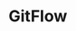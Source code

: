 
# GitFlow
<!-- 
//rebeca_marques
Modelo de fluxo de trabalho para versionamento de código que visa manter um processo organizado e padronizado entre as branches. 

Git - git flow na prática - YouTube
https://www.youtube.com/watch?v=wzxBR4pOTTs

<iframe width="560" height="315" src="https://www.youtube.com/embed/wzxBR4pOTTs" title="YouTube video player" frameborder="0" allow="accelerometer; autoplay; clipboard-write; encrypted-media; gyroscope; picture-in-picture; web-share" allowfullscreen></iframe>

Transcript:
(00:00) e fala pessoal beleza oi gente entramos na área de extras de versionamento e vamos hoje falar sobre o beach flor e flor basicamente é um fluxo de trabalho em que visa ditar regras de relacionamento entre brites entre merges que acontecem entre brancos padrões de nomenclatura ânimos ajuda bastante a manter um fluxo de trabalho organizado a
(00:30) bem padronizado e antes de nós falarmos sobre ele que é um fluxo bastante robusto acho que vale citar o bit heavy flow que é um fluxo bem simplificado que basicamente ele sugere que temos uma branch master é um toda vez que foram os trabalhar em alguma coisa eu queria uma sítio e terminei de desenvolver a fiat eu médico
(01:02) para master se eu tiver algum problema na minha master eu posso criar um bonde fixa e desenvolver a correção dela é basicamente é isso então eu só queria uma branch para proteger a minha master nessa de volta para ela e é isso é um é um fluxo bastante simplificado bom e que pessoalmente eu acho bastante
(01:26) válido para aplicações pequenas e como aplicação pequena eu quero dizer o desenvolvimento de uma linha de um peixe ou de um cms que vai envolver 12 desenvolvedores e não tem porque fazer um fluxo a complexo digamos assim então um fluxo simplificado como o bit of flow já resolverem o problema para aplicações um
(01:56) pouquinho maiores aí nós temos esse gente falou aí ele já não sugere um número de brancos bem maior e eu também tenho é uma extenção do bitflow que eu faço usar que ela me ajuda a fazer essas criações dessas brantz as os melhores o fluxo como um todo muitos muitas empresas muitos desenvolvedores acabam
(02:32) usando esse fluxo eu até tenho ele no ar numa visualização horizontal para te enxergar um pouquinho melhor muitas empresas acabam usando esse fluxo só a essência dele mas não utilizam o bitflow propriamente dito a extensão dele então só se inspiram nele então tá a gente vai desenvolver inspirado no hit flor e aí
(02:57) eu vou ter uma branch master eu vou ter a minha deve que vai ser vai ser original da master a partir dela eu vou eu vou gerar relizes da minha aplicação e e da deve eu vou desenvolver fixados eu vou me inspirar nesse conceito mas não vou seguir à risca então tem muitas empresas que fazem isso isso a resolve
(03:24) ou faço algo em parte em geral os seus problemas hoje eu vou mostrar para vocês como usar a extensão do bitflow e como ela nos ajuda a melhorar ainda mais esses padrões sabe o que vocês precisam ter em mente a o beautiful aquele sugere nessa master até que a gente vai rotulando então nasceu aqui nasceu aqui é a minha
(03:50) versão 1.0 depois quando for atualizado vai ser a 1.11.2 na próxima no próximo update perceber a master e assim por diante mas o fluxo é o seguinte eu tenho a master a minha mostra protegida ninguém mexe nela e eu de cara eu já passo para minha de vela e nela que eu vou desenvolver o meu fluxo e na verdade eu não vou meter
(04:19) muito a mão dentro dela a ideia é a cada fischer que algum deve for pegar para desenvolver ele não vai desenvolver direto na deve ele vai criar uma nova mente vai chamar de fitch ou alguma coisa oi e aí vai desenvolver a funcionalidade quando terminar ele vai enviar para deve então a deve vai receber todas as nossas
(04:47) as fitness e os desenvolvedores foram criando e conforme o acumulado de fitilhos recebidas na na nossa mente deve a for considerada que ali foi gerado o entregável aí então isso vai ser entregue para nossa ambiente de release na brene a aqui é o que a gente chama de do nosso ambiente de homologação então a nossa release ela
(05:19) representa o nosso ambiente de homologação ali é o ambiente que nós vamos entregar porque a testar ou para o cliente validar o e conforme a validação isso pode gerar alguns fix então esses comics que aparecem aqui eles não são filhos que estão sendo desenvolvidas aqui dentro eles representam um hotfix a fixo que eu
(05:47) tive que realizar dentro da frente the release ou documentação coisas desse tipo mas não funcionalidades a validade da nossa branch the release eu então entrego em supra master que a máscara vai representar o meio ambiente de produção então tem um ambiente de produção na master ambiente de homologação na release
(06:16) o ambiente de desenvolvimento na deve então a partir dela eu creio várias fichas a sítios conforme concluídas pelos desenvolvedores elas logo vão sendo mescladas na nossa deve tá então esse é o fluxo básico do beautiful tem uma documentação da classe a que é bem boa a referente a gente falou eu vou deixar na descrição aqui para vocês
(06:48) darem lá uma conferida mas o que vocês precisam bom e quem tá usando o mac e vai precisar instalar o edilon até não sei se já não tá vindo no mac tá a conforme vocês instalar um kit talvez sim se não vocês vão instalar através do brio aí e babadinho não tem muito ruim para quem tá usando o windows quando
(07:10) vocês instalam o vixe ele já já tá vendo convite flor então é só vocês utilizarem o utilitário eu vou mostrar para vocês como a gente cria esses fluxos eu vou manter aqui essa imagem porque ela vai nos ajudar a enxergar algumas coisas bom primeiramente eu deixei criado um um diretório chamado multiflon
(07:37) é nesse diretório bitflow ele não é um diretório pressionado ainda ele não tá sendo rastreado ou não não foi inicializada o repositório aqui ó a primeira coisa que eu faria ao natural seria dá um kitnet para inicializar o repositório e iria criar uma master aqui eu já vou usar o bitflow iniciar bitflow
(08:03) e nete eu já tô sinalizando para o beach que eu porque eu tô criando e eu vou eu vou trabalhar convite flor nas repositório e aí me pergunta assim ó qual é o nome da tua branch de produção e ele me sugere assim tudo é só entra eu vou aceitar como master e essa mesmo e qual é a tua o nome da brand the
(08:28) release e ele sugere develop eu vou aceitar e aí a essas duas brantz elas são as que vão se manter ao longo do projeto tá essas que vem como antes disso porte são as brites que vão ser automaticamente excluídas do meu repositório então quando eu conforme o acabar o trabalho com elas que eu mandar que eu disse aqui
(08:58) finalizou elas já vão automaticamente excluídas isso aqui já é um uma ação que o kit flor vai fazer é bastante comum nós vemos os repositórios poluídos com um monte de brent perdida que não precisava existir que já já foram encerrados o vídeo falou aqui já vai se encarregar de dar sumiço nelas oi e aí eles assim ó eu vou criar alguns
(09:26) prefixos para suas lentes tá qual é o prefixo que tu quer para tua branch the features ele já me sugere sítio barra tá isso é é padrão eu vou sentar vou and release vai ser release barra eu aceito hotfix também aceito suporte aceito a versão time prefixo eu quero adicionar algum prefixo de tag tipo ver eu não vou
(09:56) adicionar nada tá e aqui eu criei já observa em só que legal quando eu criei a quando finalizou eu já caí dentro da brand development o sindec english british vocês vão ver que eu tenho a deve e já tem a master eu tenho essas duas então essa e essa são as nossas duas fixas as outras elas são criadas e excluídas conforme utilizadas
(10:28) e conforme não utilizadas mais cara então ele criou a master e já criou a deve certo aqui não nos é relevante o tipo de projeto que vai tá rodando aqui tá nós digamos que na minha deve eu vou eu vou trabalhar numa funcionalidade agora ela acha que em outros exemplos eu usei uma calculadora então usar mesmo o
(11:00) mesmo conceito aqui porque é simples ah tá eu vou trabalhar não a funcionalidade de soma e eu não vou desenvolver isso dentro da deve observem aqui ó eu vou criar uma branch fitio e eu vou trabalhar dentro dela e aí eu vou dizer assim ó convite aí eu vou usar o gift flow free features it flow future never dies assim ó street
(11:27) inicia e agora vou dizer qual é o nome da amante e eu não preciso adicionar o prefixo o fiat uno barra e já é automático eu só vou dar um nome você lá ver se a senhora você quer abrangente que vai criar a funcionalidade de soma ah tá fica aparecendo o log aqui do que é que foi feito ó ó foi criado um
(11:51) ambiente feature some então o padrão fica por conta dele então não vou ter aquele problema de lá o cara esqueceu de botar o prefixo fiat uno ambiente ficou bagunçado mas agora já deixa assim mesmo não é só que ele vai colocar sempre então ele criou hoje a senhora tu já tá na band o fit adoção e agora faz o que tu tem que fazer e
(12:15) depois ó ele já me diz o que que eu tenho que fazer na sequência bitflow surf x1 é isso eu vou ter que fazer na sequência nós vamos lá fazer assim ó vou criar um som só um arquivo aqui que vai representar som matar e eu vou adicionar e vó como está ó e vou dizer assim adiciona funcionalidade de soma
(12:49) ah beleza eu vou desenhar acabei o trabalho aqui tá isso aqui tá obviamente só ilustrando a funcionalidade então eles a seguinte flow fischer a gente vai fazer assim ó o guichê brunch para vocês olharam eu tenho a 10 eu tenho a sítio sambaqui onde eu tô e eu tenho amostra e agora sim eu vou descer leite flor
(13:19) fischer i finish autorização o que que eu vou fechar vou fechar uma sítio qual feature as an an e por meios convencionais o que que eu faria aqui é o navegaria para mim abrantes deve lá na minha mãe deve eu diria que ela tá aí executaria na verdade um kit mary com a fiat opção para mesclar eu poderia acontecer de eu ir direto na
(13:50) master e mesclar com a master ou eu de alguma fórmula é o burle errar fim e quebrar o fluxo do netflix aqui não eu digo assim ambiente flor fischer finish some quando eu faço isso daqui ele já foi lá e fez omerj na deve então ele já respeitou o fluxo como isso era uma ficha e o fluxo diz assim ó a features
(14:23) ela só entrega para deve então foi isso que ela já fez ó ela mesclou com a deve oi e aí some feature branch futuros ano recebem removido então já exclui a somente porque ela terminou o trabalho dela e ele já me colocou de volta lá deve então ele simplificou todo o os passos que eu teria que fazer para fazer
(14:49) a mescla da minha a funcionalidade que eu teria desenvolvido aqui tô lá na defe certo posso ainda eu poderia ter tranquilamente o estado calma sei lá uma subir aqui ah tá vou criar um arquivo que vai representar a subir vou adicionar o vou comentar e aí me adiciona a funcionalidade de subtração tá certo
(15:36) eu repito do mesmo jeito de flor quero fechar uma fita eu vou dizer que eu vou fechar ela e quem é é a sup ó fechei mesmo esquema tô aqui se eu olhar o que que eu tenho eu tenho a subir tem as an tô com as duas da minha deve então basicamente desenvolvi duas fitness e mesclei com a minha deve agora observa em um momento em que eu quero
(16:04) agora criar a minha a minha release e aí cara é a mesma coisa posso até fazer aqui ó se eu voltar aqui ó eu tinha usado aqui é um bitflow fischer start subir se vocês olharem mostrar até aqui na na documentação a quando ele está tratando bom dia bom de trabalhar com a release a sugestão aqui o que a gente use uma um uma release a
(16:44) semântica uma tag né então é isso que a gente vai fazer ali ó vou fazer it flow o difícil vai ser uma release o start e o nome da minha release nome da minha release como nós exemplo lá vou considerar que isso aqui é o concluiu uma entrega eu vou colocar 0.1.0 eu vou mandar ver ele vai dizer assim ó
(17:21) beleza tu tá agora na branch release em e agora é isso aqui representaria o nosso ambiente de homologação a provavelmente eu ousaria alguns iai aqui então conforme eu enviei dado para release isso já vai subir automaticamente a no meio ambiente de uma oração com iniciar e um seguir configurado e nesse momento o meu quer a
(17:55) pode testar o meu cliente pode acessar e eu posso ver de novo o que que eu tenho de brechó já tem já deve tens a master e a release aquelas outras já foram pro espaço e aí eu posso fechada também essa daqui eu dei um start nela agora vai assim ó bitflow release i finish eu vou fechar a release olha olha o que que eu fiz eu criei a sítio
(18:31) devolvi para deve eu criei duas funcionalidades que foi a sâmia subir a e agora eu vou te mandar o melhor já mandei para release e eu tô neste estágio aqui ah tá agora o que a gente quer fazer é enviar para um master e aí eu só vou dizer bitflow release which e aí eu vou dizer qual é o nome da release que eu
(19:00) quero fechar eu quero finalizar a 0.1.0 eu vou dar um enter ele já vai abrir para mim aqui ó uma mensagem de merge eu não estou usando aqui nenhum code review nem nada do tipo vou no próximo material vou mostrar como funcionar também este cara tá mas aqui ó beleza minha mensagem eu vou dar um esc vou dar dois pontos w
(19:32) que para salvar exclamação para forçar e vou sair e aí ele me diz aqui ainda como ele cria por automático unb tag - alma tag anotada ele também tá me dando um espaço para colocar uma mensagem dentro da tag então ele tá forçando o que quando eu tô entregando um dado para master que o rotule e ele já vai criar lá ó para ele
(20:04) ele ele já vai criar com uma mensagenzinha e ele vai pegar o nome que eu tinha lá na minha release que era 0.1.0 ele vai usar esse nome como a tag cês vão ver vão colocar uma mensagem aqui em qualquer pode ser e aí ah sei lá e bota assim funcionalidades e de sola e subtração tá mesmos que ia mandar ask
(20:48) dois pontos w que exclamação salvei sair e quando eu fiz isso nós tem que eu já vim parar na master até porque a release já foi automaticamente destruída como eu disse para você eu só master ea deve elas permanecem sempre ativas e as outras elas são transitórias elas são criadas e são excluídas conforme
(21:22) utilizadas e aqui na minha master olha só só dá um gift tag você pode ver que ele criou já uma tag ele já marcou essa versão como 10.1.0 porque era o nome da minha release ah tá se eu não der o big bread e eu tenho só deve yamaster essa aqui sumiu eu posso executar processo similar para criar uma hotfix na verdade igual o
(21:53) único caso em que a gente tem que observar a seguinte ó e a além de de tudo que nós fizemos se eu tiver alteração na release quando eu der um fino e chinela ela vai atualizar a master e ela também atualiza a deve automático eu não tenho que ir lá e dá um me dá um married ou fazer po ou qualquer coisa do tipo automaticamente
(22:21) ele atualiza as duas vezes se eu criar um hotfix esse hotfix quando ele for fechado cada um sei mexer nele lá ele também vai atualizar a master e vai atualizar deve o netflix é a única branch o cheque a fora delle óbvio e ela quando criada ela é a partir da master porque o propósito dela é bom detectamos um
(22:50) problema em produção e nós precisamos resolver quando eu criar um hotfix ele vai criar a partida da master eu vou corrigir e quando eu fechar ele altera master assim como altera a nossa deve tá beleza a gente eu espero que tenha dado para dar uma ideia sobre o que teflon a é óbvio que a gente tem que se adaptar
(23:17) um pouquinho com as em táxi dele porque a gente passa usar gift flow e finish start coisas que são dele mas no momento que a gente pega esse fluxo ele vai nos agilizar bastante vai nos poupar ou melhor vai nos proteger com relação a cometer erros e mary jesus equivocados ou gratis com padrão não muito legal de
(23:44) nome que eventualmente acontece se colocarmos um nome que não em correto claro que a gente pode corrigir enfim mas usando o bitflow a gente evita isso não vai acontecer esse tipo de erro tá certo pessoal eu acho que era isso que eu tinha por hoje eu espero que tenha despertado o interesse em você sair de brincar um
(24:15) pouquinho com esse cara que o jogo bastante interessante se não for para usar o a extensão do it flow let esquema de brancos inspirado nele mais cedo ou mais tarde vocês vão acabar tendo que usar seus podem como eu mostrei aqui a utilizar o bit o bit cabelón que vai resolver alguns problemas de vocês
(24:43) quando trabalha no projeto pequenos ou trabalhando sozinho mas em algum momento da vida de vocês vocês vão cair no fluxo tipo esse um um grande ponto de usar uma ferramenta como as extensão é que cara se se inserem para vocês a gente usa o bitflow aqui com a extensão cara se você sabe usar vocês vão se adaptar rapidinho
(25:08) dentro da empresa porque senão vai ser uma versão montada você não tem que saber qual é o padrão de nome de brent da empresa que vocês estão trabalhando tem um monte de coisinha que quando nós temos alguma ferramenta que dita esses padrões é muito mais fácil para todo mundo a web já estou entendendo aqui já
(25:28) estamos com 25 minutos que e vídeo então fico por aqui e até uma próxima

<figure>

```plantuml
strict digraph g{
    rankdir="LR";
    nodesep=0.5;
    ranksep=0.25;
    splines=line;
    forcelabels=false;

    // general
    node [style=filled, color="black", fontcolor="black", font="Consolas", fontsize="8pt" ];
    edge [arrowhead=vee, color="black", penwidth=2];

    // branch names
    node [fixedsize=false, penwidth=0, fillcolor=none, shape=none, width=0, height=0, margin="0.05"];
    subgraph {
        me [label="master", group="master"];
    }
    subgraph {
        de [label="develop", group="develop"];
    }
    subgraph {
        ht [label="hotfixes", group="hotfixes"];
    }

    // tags
    node [shape=cds, orientation=0, fixedsize=false, fillcolor="#C6C6C6", penwidth=1, margin="0.11,0.055"]
    t1 [label="0.1"]
    t2 [label="0.2"]
    t3 [label="1.0"]

    // graph
    node [width=0.2, height=0.2, fixedsize=true, label="", margin="0.11,0.055", shape=circle, penwidth=2, fillcolor="#FF0000"]

    // branches
    node  [group="master", fillcolor="#27E4F9"];
    m1;
    m2;
    m3;
    m4;
    subgraph {
        rank=source;
        ms [label="", width=0, height=0, penwidth=0];
    }
    m1 -> m2 -> m3 -> m4;
    ms -> m1 [color="#b0b0b0", style=dashed, arrowhead=none ];
    m4 -> me [color="#b0b0b0", style=dashed, arrowhead=none ];

    node  [group="hotfixes", fillcolor="#FD5965"];
    h1;
    h2;
    h3;
    h4;
    h1 -> h2 -> h3 -> h4;
    h4 -> ht [color="#b0b0b0", style=dashed, arrowhead=none ];

    
    node  [group="release", fillcolor="#52C322"];
    r1;
    r2;
    r3;
    r4;
    r5;
    r1 -> r2 -> r3 -> r4;

    node  [group="develop", fillcolor="#FFE333"];
    d1;
    d2;
    d3;
    d4;
    d5;
    d6;
    d7;
    d8;
    d9;
    d10;
    d1 -> d2 -> d3 -> d4 -> d5 -> d6 -> d7 -> d8 -> d9 -> d10;
    d10 -> de [color="#b0b0b0", style=dashed, arrowhead=none ];

    node  [group="feature 1", fillcolor="#FB3DB5"];
    fa1;
    fa2;
    fa3;
    fa4;
    fa5;
    fa6;
    subgraph fas1 {
        fa1 -> fa2 -> fa3;
    }
    subgraph fas2 {
        fa4 -> fa5 -> fa6;
    }

    node  [group="feature 2", fillcolor="#FB3DB5"];
    fb1;
    fb2;
    fb3;
    fb4;
    subgraph{ rank=same; fa6; fb4; } // hack
    subgraph{ rank=same; fa1; fb1; } // hack
    fb1 -> fb2 -> fb3 -> fb4;

    // nodes
    m1 -> d1;
    m1 -> h1;
    h1 -> m2;
    h1 -> d5;
    d3 -> fa1;
    fa3 -> d6;
    d6 -> r1;
    r2 -> d7;
    r4 -> d8;
    r4 -> m3;
    d9 -> r5;
    r5 -> m4;
    r5 -> d10;

    d7 -> fa4;
    fa6 -> d9;

    d3 -> fb1;
    fb4 -> d9;

    // tags connections
    edge [color="#b0b0b0", style=dotted, len=0.3, arrowhead=none, penwidth=1];
    subgraph  {
        rank="same";
        m1 -> t1;
    }
    subgraph  {
        rank="same";
        m2 -> t2 ;
    }
    subgraph  {
        rank="same";
        m3 -> t3;
    }
}
```
<figcaption></figcaption>
</figure>

-->

